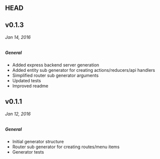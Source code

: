 ## HEAD

## v0.1.3
###### _Jan 14, 2016_

##### General
- Added express backend server generation
- Added entity sub generator for creating actions/reducers/api handlers
- Simplified router sub generator arguments
- Updated tests
- Improved readme

## v0.1.1
###### _Jan 12, 2016_

##### General
- Initial generator structure
- Router sub generator for creating routes/menu items
- Generator tests
